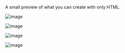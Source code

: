 A small preview of what you can create with only HTML.

![image](https://user-images.githubusercontent.com/107708977/179348874-9be41dc2-c812-4bb8-950b-99f7ba6b878d.png)


![image](https://user-images.githubusercontent.com/107708977/179348911-0f7db1d2-7cb6-4a29-ab40-06c8e7f90e7d.png)


![image](https://user-images.githubusercontent.com/107708977/179348935-77f9a91e-15dd-4afc-9f4b-62b5092e07d5.png)


![image](https://user-images.githubusercontent.com/107708977/179348955-aea016a8-6aad-421b-9e87-bc2f5df9b3ba.png)
